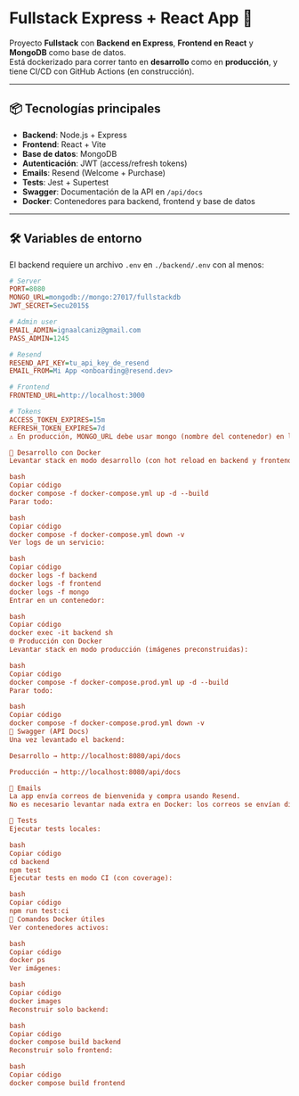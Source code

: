 # Fullstack Express + React App 🚀

Proyecto **Fullstack** con **Backend en Express**, **Frontend en React** y **MongoDB** como base de datos.  
Está dockerizado para correr tanto en **desarrollo** como en **producción**, y tiene CI/CD con GitHub Actions (en construcción).

---

## 📦 Tecnologías principales

- **Backend**: Node.js + Express
- **Frontend**: React + Vite
- **Base de datos**: MongoDB
- **Autenticación**: JWT (access/refresh tokens)
- **Emails**: Resend (Welcome + Purchase)
- **Tests**: Jest + Supertest
- **Swagger**: Documentación de la API en `/api/docs`
- **Docker**: Contenedores para backend, frontend y base de datos

---

## 🛠️ Variables de entorno

El backend requiere un archivo `.env` en `./backend/.env` con al menos:

```ini
# Server
PORT=8080
MONGO_URL=mongodb://mongo:27017/fullstackdb
JWT_SECRET=Secu2015$

# Admin user
EMAIL_ADMIN=ignaalcaniz@gmail.com
PASS_ADMIN=1245

# Resend
RESEND_API_KEY=tu_api_key_de_resend
EMAIL_FROM=Mi App <onboarding@resend.dev>

# Frontend
FRONTEND_URL=http://localhost:3000

# Tokens
ACCESS_TOKEN_EXPIRES=15m
REFRESH_TOKEN_EXPIRES=7d
⚠️ En producción, MONGO_URL debe usar mongo (nombre del contenedor) en lugar de localhost.

🚀 Desarrollo con Docker
Levantar stack en modo desarrollo (con hot reload en backend y frontend):

bash
Copiar código
docker compose -f docker-compose.yml up -d --build
Parar todo:

bash
Copiar código
docker compose -f docker-compose.yml down -v
Ver logs de un servicio:

bash
Copiar código
docker logs -f backend
docker logs -f frontend
docker logs -f mongo
Entrar en un contenedor:

bash
Copiar código
docker exec -it backend sh
🌐 Producción con Docker
Levantar stack en modo producción (imágenes preconstruidas):

bash
Copiar código
docker compose -f docker-compose.prod.yml up -d --build
Parar todo:

bash
Copiar código
docker compose -f docker-compose.prod.yml down -v
📖 Swagger (API Docs)
Una vez levantado el backend:

Desarrollo → http://localhost:8080/api/docs

Producción → http://localhost:8080/api/docs

📧 Emails
La app envía correos de bienvenida y compra usando Resend.
No es necesario levantar nada extra en Docker: los correos se envían directamente con la API de Resend.

🧪 Tests
Ejecutar tests locales:

bash
Copiar código
cd backend
npm test
Ejecutar tests en modo CI (con coverage):

bash
Copiar código
npm run test:ci
🐳 Comandos Docker útiles
Ver contenedores activos:

bash
Copiar código
docker ps
Ver imágenes:

bash
Copiar código
docker images
Reconstruir solo backend:

bash
Copiar código
docker compose build backend
Reconstruir solo frontend:

bash
Copiar código
docker compose build frontend
